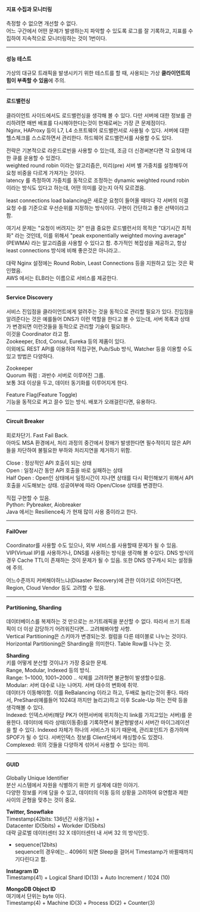 #### 지표 수집과 모니터링  
측정할 수 없으면 개선할 수 없다.  
어느 구간에서 어떤 문제가 발생하는지 파악할 수 있도록 로그를 잘 기록하고, 지표를 수집하여 지속적으로 모니터링하는 것이 1번이다.  

---  

#### 성능 테스트  
가상의 대규모 트래픽을 발생시키기 위한 테스트를 할 때, 사용되는 가상 **클라이언트의 힘이 부족할 수 있음**에 주의.  

---  

#### 로드밸런싱  
클라이언트 사이드에서도 로드밸런싱을 생각해 볼 수 있다. 다만 서버에 대한 정보를 관리하려면 매번 배포를 다시해야한다는것이 현재로써는 가장 큰 문제점이다.  
Nginx, HAProxy 등이 L7, L4 소프트웨어 로드밸런서로 사용될 수 있다. 서버에 대한 헬스체크를 스스로하면서 관리한다. 하드웨어 로드밸런서를 사용할 수도 있다.  

전략은 기본적으로 라운드로빈을 사용할 수 있는데, 조금 더 신경써본다면 각 요청에 대한 큐를 운용할 수 있겠다.  
weighted round robin 이라는 알고리즘은, 미리(pre) 서버 별 가중치를 설정해두어 요청 비중을 다르게 가져가는 것이다.  
latency 를 측정하여 가중치를 동적으로 조정하는 dynamic weighted round robin 이라는 방식도 있다고 하는데, 어떤 의미를 갖는지 아직 모르겠음.  

least connections load balancing은 새로운 요청이 들어올 때마다 각 서버의 미결 요청 수를 기준으로 우선순위를 지정하는 방식이다. 구현이 간단하고 좋은 선택이라고 함.  

여기서 문제는 "요청이 버려지는 것" 만큼 중요한 로드밸런서의 목적은 "대기시간 최적화" 라는 것인데, 이를 위해서 "peak exponentially weighted moving average" (PEWMA) 라는 알고리즘을 사용할 수 있다고 함. 추가적인 복잡성을 제공하고, 항상 least connections 방식에 비해 좋은것은 아니라고..  

대략 Nginx 설정에는 Round Robin, Least Connections 등을 지원하고 있는 것은 확인했음.  
AWS 에서는 ELB라는 이름으로 서비스를 제공한다.  

---  

#### Service Discovery  
서비스 진입점을 클라이언트에게 알려주는 것을 동적으로 관리할 필요가 있다. 진입점을 알려준다는 것은 예를들어 DNS가 이런 역할을 한다고 볼 수 있는데, 서버 목록과 상태가 변경되면 이런것들을 동적으로 관리할 기술이 필요하다.  
이것을 Coordinator 라고 함.  
Zookeeper, Etcd, Consul, Eureka 등의 제품이 있다.  
이외에도 REST API를 이용하여 직접구현, Pub/Sub 방식, Watcher 등을 이용할 수도 있고 방법은 다양하다.  

Zookeeper  
Quorum 쿼럼 : 과반수 서버로 이루어진 그룹.  
보통 3대 이상을 두고, 데이터 동기화를 이루어지게 한다.  

Feature Flag(Feature Toggle)  
기능을 동적으로 켜고 끌수 있는 방식. 배포가 오래걸린다면, 유용하다.  

---  

#### Circuit Breaker  
회로차단기. Fast Fail Back.  
아마도 MSA 환경에서, 처리 과정의 중간에서 장애가 발생한다면 필수적이지 않은 API 들을 차단하여 불필요한 부하와 처리지연을 제거하기 위함.  

Close : 정상적인 API 호출이 되는 상태  
Open : 일정시간 동안 API 호출을 바로 실패하는 상태  
Half Open : Open인 상태에서 일정시간이 지나면 상태를 다시 확인해보기 위해서 API호출을 시도해보는 상태. 성공여부에 따라 Open/Close 상태를 변경한다.  

직접 구현할 수 있음.  
Python: Pybreaker, Aiobreaker  
Java 에서는 Resilience4j 가 현재 많이 사용 중이라고 한다.  

---  

#### FailOver  
Coordinator를 사용할 수도 있으나, 외부 서비스를 사용할때 문제가 될 수 있음.  
VIP(Virtual IP)를 사용하거나, DNS를 사용하는 방식을 생각해 볼 수있다. DNS 방식의 경우 Cache TTL이 존재하는 것이 문제가 될 수 있음. 또한 DNS 영구캐시 되는 설정들에 주의.  

어느수준까지 커버해야하느냐(Disaster Recovery)에 관한 이야기로 이어진다면, Region, Cloud Vendor 등도 고려할 수 있음.  

---  

#### Partitioning, Sharding  
데이터베이스를 복제하는 것 만으로는 쓰기트래픽을 분산할 수 없다. 따라서 쓰기 트래픽이 더 이상 감당하기 어려워진다면... 고려해봐야할 사항.  
Vertical Partitioning은 스키마가 변경되는것. 컬럼을 다른 테이블로 나누는 것이다.  
Horizontal Partitioning은 Sharding을 의미한다. Table Row를 나누는 것.  

**Sharding**  
키를 어떻게 분산할 것이냐가 가장 중요한 문제.  
Range, Modular, Indexed 등의 방식.  
Range: 1~1000, 1001~2000 .. 삭제를 고려하면 불균형이 발생할수있음.  
Modular: 서버 대수로 나눈 나머지. 서버 대수의 변화에 취약.  
데이터가 이동해야함. 이를 ReBalancing 이라고 하고, 두배로 늘리는것이 좋다. 따라서, PreShard(예를들어 1024대 까지만 늘리고)하고 이후 Scale-Up 하는 전략 등을 생각해볼 수 있다.  
Indexed: 인덱스서버(해당 PK가 어떤서버에 위치하는지 link를 가지고있는 서버)를 운용한다. 데이터에 따라 상태(이동중)를 기록하면서 불균형발생시 서버간 마이그레이션을 할 수 있다.
Indexed 자체가 하나의 서비스가 되기 때문에, 관리포인트가 증가하며 SPOF가 될 수 있다. 서버인덱스 정보를 Client단에서 캐싱할수도 있겠다.    
Complexed: 위의 것들을 다양하게 섞어서 사용할 수 있다는 의미.  

---  

#### GUID  
Globally Unique Identifier  
분산 시스템에서 자원을 식별하기 위한 키 설계에 대한 이야기.  
다양한 정보를 키에 담을 수 있고, 데이터의 이동 등의 상황을 고려하여 유연함과 제한 사이의 균형을 맞추는 것이 중요.  

**Twitter, Snowflake**  
Timestamp(42bits: 136년간 사용가능) +  
Datacenter ID(5bits) + Workder ID(5bits)  
대략 글로벌 데이터센터 32 X 데이터센터 내 서버 32 의 방식인듯.  
+ sequence(12bits)  
sequence의 경우에는.. 4096이 되면 Sleep을 걸어서 Timestamp가 바뀔때까지 기다린다고 함.  

**Instagram ID**  
Timestamp(41) + Logical Shard ID(13) + Auto Increment / 1024 (10)  

**MongoDB Object ID**  
여기에서 단위는 byte 이다.  
Timestamp(4) + Machine ID(3) + Process ID(2) + Counter(3)  



